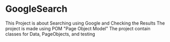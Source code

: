# GoogleSearch
This Project is about Searching using Google and Checking the Results
The project is made using POM "Page Object Model"
The project contain classes for Data, PageObjects, and testing
